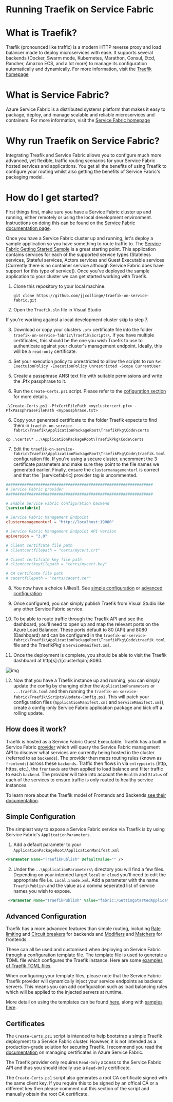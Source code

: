# Running Traefik on Service Fabric

# What is Traefik?
Træfik (pronounced like traffic) is a modern HTTP reverse proxy and load balancer made to deploy microservices with ease. It supports several backends (Docker, Swarm mode, Kubernetes, Marathon, Consul, Etcd, Rancher, Amazon ECS, and a lot more) to manage its configuration automatically and dynamically.
For more information, visit the [Traefik homepage](https://traefik.io/)

# What is Service Fabric?
Azure Service Fabric is a distributed systems platform that makes it easy to package, deploy, and manage scalable and reliable microservices and containers.
For more information, visit the [Service Fabric homepage](https://azure.microsoft.com/en-gb/services/service-fabric/)

# Why run Traefik on Service Fabric?
Integrating Treafik and Service Fabric allows you to configure much more advanced, yet flexible, traffic routing scenarios for your Service Fabric hosted services and applications. You get all the benefits of using Treafik to configure your routing whilst also getting the benefits of Service Fabric's packaging model.

# How do I get started?
First things first, make sure you have a Service Fabric cluster up and running, either remotely or using the local development environment. Instructions on doing this can be found on the [Service Fabric documentation page](https://docs.microsoft.com/en-gb/azure/service-fabric/).

Once you have a Service Fabric cluster up and running, let's deploy a sample application so you have something to route traffic to. The [Service Fabric Getting Started Sample](https://azure.microsoft.com/en-us/resources/samples/service-fabric-dotnet-getting-started/) is a great starting point. This application contains services for each of the supported service types (Stateless services, Stateful services, Actors services and Guest Executable services [Currently there is no container service although Service Fabric does have support for this type of service]). Once you've deployed the sample application to your cluster we can get started working with Traefik.

1. Clone this repository to your local machine.
    
    `git clone https://github.com/jjcollinge/traefik-on-service-fabric.git`

2. Open the `Traefik.sln` file in Visual Studio

If you're working against a local development cluster skip to step 7.

3. Download or copy your clusters `.pfx` certificate file into the folder `traefik-on-service-fabric\Traefik\Scripts\`. If you have multiple certificates, this should be the one you wish Traefik to use to authenticate against your cluster's management endpoint. Ideally, this will be a `read-only` certificate.

4. Set your execution policy to unrestricted to allow the scripts to run
`Set-ExectuionPolicy -ExecutionPolicy Unrestricted -Scope CurrentUser`

5. Create a passphrase ANSI text file with suitable permissions and write the .Pfx passphrase to it.

5. Run the `Create-Certs.ps1` script. Please refer to the [cofiguration section](#Certificates) for more details.

`.\Create-Certs.ps1 -PfxCertFilePath <myclustercert.pfx> -PfxPassphraseFilePath <mypassphrase.txt>`

6. Copy your generated certificate to the folder Traefik expects to find them in `traefik-on-service-fabric\Traefik\ApplicationPackageRoot\TraefikPkg\Code\certs`

`cp .\certs\* ..\ApplicationPackageRoot\TraefikPkg\Code\certs`

7. Edit the `traefik-on-service-fabric\Traefik\ApplicationPackageRoot\TraefikPkg\Code\traefik.toml` configuration file. If you're using a secure cluster, uncomment the 3 certificate parameters and make sure they point to the file names we generated earlier. Finally, ensure the `clustermanagementurl` is correct and that the `[servicefabric] provider tag is uncommented.

```toml
################################################################
# Service Fabric provider
################################################################

# Enable Service Fabric configuration backend
[servicefabric]

# Service Fabric Management Endpoint
clustermanagementurl = "http://localhost:19080"

# Service Fabric Management Endpoint API Version
apiversion = "3.0"

# Client certifcate file path
# clientcertfilepath = "certs/mycert.crt"

# Client certifcate key file path
# clientcertkeyfilepath = "certs/mycert.key"

# CA certifcate file path
# cacertfilepath = "certs/cacert.cer"
```

8. You now have a choice (Jikes!). See [simple configuration](#simple-configuration) or [advanced configuration](#advanced-configuration)

9. Once configured, you can simply publish Traefik from Visual Studio like any other Service Fabric service.

10. To be able to route traffic through the Traefik API and see the dashboard, you'll need to open up and map the relevant ports on the Azure Load Balancer. These ports default to 80 (API) and 8080 (Dashboard) and can be configured in the `traefik-on-service-fabric\Traefik\ApplicationPackageRoot\TraefikPkg\Code\traefik.toml` file and the TraefikPkg's `ServiceManifest.xml`.

11. Once the deployment is complete, you should be able to visit the Traefik dashboard at http[s]://[clusterfqdn]:8080.

![img](Docs/Images/traefikonsf.png)

12. Now that you have a Traefik instance up and running, you can simply update the config by changing either the `ApplicationParameters` or `...traefik.toml` and then running the `traefik-on-service-fabric\Traefik\Scripts\Update-Config.ps1`. This will patch your configuration files (`ApplicationManifest.xml` and `ServiceManifest.xml`), create a config-only Service Fabric application package and kick off a rolling update.

## How does it work?

Traefik is hosted as a Service Fabric Guest Executable. Traefik has a built in Service Fabric [provider](https://github.com/containous/traefik/tree/master/provider) which will query the Service Fabric management API to discover what services are currently being hosted in the cluster (referred to as `backends`). The provider then maps routing rules (known as `frontends`) across these `backends`. Traffic then flows in via `entrypoints` (http, https, etc.), the `frontends` are then applied to load balance and filter traffic to each `backend`. The provider will take into account the `Health` and `Status` of each of the services to ensure traffic is only routed to healthy service instances.

To learn more about the Traefik model of Frontends and Backends [see their documentation](https://docs.traefik.io/basics/).

## Simple Configuration

The simplest way to expose a Service Fabric service via Traefik is by using Service Fabric's `ApplicationParameters`. 

1. Add a default parameter to your `ApplicationPackageRoot/ApplicationManifest.xml`

```xml
<Parameter Name="TraefikPublish" DefaultValue="" />
```

2. Under the `..\ApplicationParameters\` directory you will find a few files. Depending on your intended target `local` or `cloud` you'll need to edit the appropriate file i.e. `Local.5node.xml`. Add a parameter with the name `TraefikPublish` and the value as a comma seperated list of service names you wish to expose.

```xml
 <Parameter Name="TraefikPublish" Value="fabric:/GettingStartedApplication/WebService" />
```

## Advanced Configuration

Traefik has a more advanced features than simple routing, including [Rate limiting](https://docs.traefik.io/basics/#backends) and [Circuit breakers](https://docs.traefik.io/basics/#backends) for backends and [Modifiers](https://docs.traefik.io/basics/#frontends) and [Matchers](https://docs.traefik.io/basics/#matchers) for frontends.

These can all be used and customised when deploying on Service Fabric through a configuration template file. The template file is used to generate a TOML file which configures the Traefik instance. Here are some [examples of Traefik TOML files](https://docs.traefik.io/user-guide/examples/).

When configuring your template files, please note that the Service Fabric Traefik provider will dynamically inject your service endpoints as backend servers. This means you can add configuration such as load balancing rules which will be applied to the injected servers at runtime.

More detail on using the templates can be found [here](Docs/CustomTemplates.MD), along with [samples here](Docs/SampleTemplates).

## Certificates
The `Create-Certs.ps1` script is intended to help bootstrap a simple Traefik deployment to a Service Fabric cluster. However, it is not intended as a production-grade solution for securing Traefik.
I recommend you read the [documentation](https://docs.microsoft.com/en-us/azure/service-fabric/service-fabric-cluster-security-update-certs-azure) on managing certificates in Azure Service Fabric.

The Traefik provider only requires `Read-Only` access to the Service Fabric API and thus you should ideally use a `Read-Only` certificate.

The `Create-Certs.ps1` script also generates a root CA certificate signed with the same client key. If you require this to be signed by an offical CA or a different key then please comment out this section of the script and manually obtain the root CA certificate.